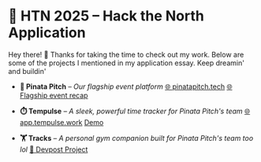 
# 🎉 HTN 2025 – Hack the North Application

Hey there! 👋 Thanks for taking the time to check out my work. Below are some of the projects I mentioned in my application essay. Keep dreamin' and buildin' 

* **🎤 Pinata Pitch** – *Our flagship event platform*
  [🌐 pinatapitch.tech](https://pinatapitch.tech)
  [🌐 Flagship event recap](https://www.pinatapitch.tech/archive/2025/pinatapitch)

* **⏱️ Tempulse** – *A sleek, powerful time tracker for Pinata Pitch's team*
  [🌐 app.tempulse.work](https://app.tempulse.work)
  [Demo](https://youtu.be/unQ9wajQmlE)

* **🏋️ Tracks** – *A personal gym companion built for Pinata Pitch's team too lol*
  [🔗 Devpost Project](https://devpost.com/software/tracks-vb3u0l)


